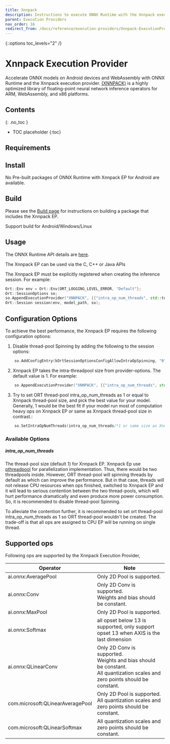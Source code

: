 ```yaml
---
title: Xnnpack
description: Instructions to execute ONNX Runtime with the Xnnpack execution provider
parent: Execution Providers
nav_order: 16
redirect_from: /docs/reference/execution-providers/Xnnpack-ExecutionProvider
---
```

{::options toc_levels="2" /}

# Xnnpack Execution Provider

Accelerate ONNX models on Android devices and WebAssembly with ONNX Runtime and the Xnnpack execution provider. [(XNNPACK)](https://github.com/google/XNNPACK) is a highly optimized library of floating-point neural network inference operators for ARM, WebAssembly, and x86 platforms.

## Contents
{: .no_toc }

* TOC placeholder
{:toc}

## Requirements


## Install
No Pre-built packages of ONNX Runtime with Xnnpack EP for Android are available.


## Build

Please see the [Build page](../build/eps.md#xnnpack) for instructions on building a package that includes the Xnnpack EP.

Support build for Android/Windows/Linux

## Usage

The ONNX Runtime API details are [here](../api).

The Xnnpack EP can be used via the C, C++ or Java APIs

The Xnnpack EP must be explicitly registered when creating the inference session. For example:

```C++
Ort::Env env = Ort::Env{ORT_LOGGING_LEVEL_ERROR, "Default"};
Ort::SessionOptions so;
so.AppendExecutionProvider("XNNPACK", {{"intra_op_num_threads", std::to_string(intra_op_num_threads)}});
Ort::Session session(env, model_path, so);
```

## Configuration Options

To achieve the best performance, the Xnnpack EP requires the following configuration options:
1. Disable thread-pool Spinning by adding the following to the session options:
```C++
    so.AddConfigEntry(kOrtSessionOptionsConfigAllowIntraOpSpinning, "0");
```
2. Xnnpack EP takes the intra-threadpool size from provider-options. The default value is 1. For example:
```C++
    so.AppendExecutionProvider("XNNPACK", {{"intra_op_num_threads", std::to_string(intra_op_num_threads)}});
```
3. Try to set ORT thread-pool intra_op_num_threads as 1 or equal to Xnnpack thread-pool size, and pick the best value for your model. Generally, 1 would be the best fit if your model run most of computation heavy ops on Xnnpack EP or same as Xnnpack thread-pool size in contrast.:
```C++
    so.SetIntraOpNumThreads(intra_op_num_threads/*1 or same size as Xnnpack thread-pool*/);
```

### Available Options
##### intra_op_num_threads

The thread-pool size (default 1) for Xnnpack EP. Xnnpack Ep use [pthreadpool](https://github.com/Maratyszcza/pthreadpool) for parallelization implementation. Thus, there would be two threadpools inside. However, ORT thread-pool will spinning threads by default as which can improve the performance. But in that case, threads will not release CPU resources when ops finished, switched to Xnnpack EP and it will lead to serious contention between the two thread-pools, which will hurt performance dramatically and even produce more power consumption. So, it is recommended to disable thread-pool Spinning.

To alleviate the contention further, it is recommended to set ort thread-pool intra_op_num_threads as 1 so ORT thread-pool wouldn't be created. The trade-off is that all ops are assigned to CPU EP will be running on single thread.


## Supported ops
Following ops are supported by the Xnnpack Execution Provider,

|Operator|Note|
|--------|------|
|ai.onnx:AveragePool|Only 2D Pool is supported.|
|ai.onnx:Conv|Only 2D Conv is supported.<br/>Weights and bias should be constant.|
|ai.onnx:MaxPool|Only 2D Pool is supported.|
|ai.onnx:Softmax|all opset below 13 is supported, only support opset 13 when AXIS is the last dimension|
|ai.onnx:QLinearConv|Only 2D Conv is supported.<br/>Weights and bias should be constant.<br/>All quantization scales and zero points should be constant.|
|com.microsoft:QLinearAveragePool|Only 2D Pool is supported.<br/>All quantization scales and zero points should be constant.|
|com.microsoft:QLinearSoftmax|All quantization scales and zero points should be constant.|
